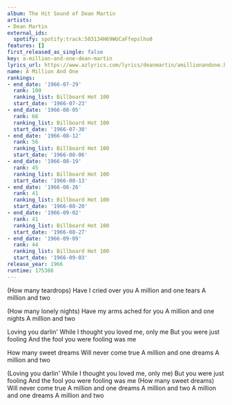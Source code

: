 ```yaml
---
album: The Hit Sound of Dean Martin
artists:
- Dean Martin
external_ids:
  spotify: spotify:track:503134H69WUCaFfepslho0
features: []
first_released_as_single: false
key: a-million-and-one-dean-martin
lyrics_url: https://www.azlyrics.com/lyrics/deanmartin/amillionandone.html
name: A Million And One
rankings:
- end_date: '1966-07-29'
  rank: 100
  ranking_list: Billboard Hot 100
  start_date: '1966-07-23'
- end_date: '1966-08-05'
  rank: 66
  ranking_list: Billboard Hot 100
  start_date: '1966-07-30'
- end_date: '1966-08-12'
  rank: 56
  ranking_list: Billboard Hot 100
  start_date: '1966-08-06'
- end_date: '1966-08-19'
  rank: 45
  ranking_list: Billboard Hot 100
  start_date: '1966-08-13'
- end_date: '1966-08-26'
  rank: 41
  ranking_list: Billboard Hot 100
  start_date: '1966-08-20'
- end_date: '1966-09-02'
  rank: 41
  ranking_list: Billboard Hot 100
  start_date: '1966-08-27'
- end_date: '1966-09-09'
  rank: 44
  ranking_list: Billboard Hot 100
  start_date: '1966-09-03'
release_year: 1966
runtime: 175386
---
```

(How many teardrops)
Have I cried over you
A million and one tears
A million and two

(How many lonely nights)
Have my arms ached for you
A million and one nights
A million and two

Loving you darlin'
While I thought you loved me, only me
But you were just fooling
And the fool you were fooling was me

How many sweet dreams
Will never come true
A million and one dreams
A million and two

(Loving you darlin'
While I thought you loved me, only me)
But you were just fooling
And the fool you were fooling was me
(How many sweet dreams)
Will never come true
A million and one dreams
A million and two
A million and one dreams
A million and two
